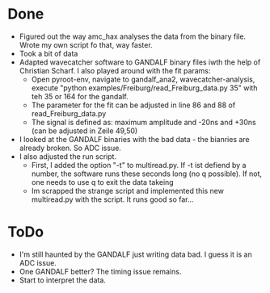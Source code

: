 # Done

- Figured out the way amc_hax analyses the data from the binary file. Wrote my own script fo that, way faster.
- Took a bit of data
- Adapted wavecatcher software to GANDALF binary files iwth the help of Christian Scharf. I also played around with the fit params:
	- Open pyroot-env, navigate to gandalf_ana2, wavecatcher-analysis, execute "python examples/Freiburg/read_Freiburg_data.py 35" with teh 35 or 164 for the gandalf.
	- The parameter for the fit can be adjusted in line 86 and 88 of read_Freiburg_data.py
	- The signal is defined as: maximum amplitude and -20ns and +30ns (can be adjusted in Zeile 49,50)
- I looked at the GANDALF binaries with the bad data - the bianries are already broken. So ADC issue.
- I also adjusted the run script.
	- First, I added the option "-t" to multiread.py. If -t ist defiend by a number, the software runs these seconds long (no q possible). If not, one needs to use q to exit the data takeing
	- Im scrapped the strange script and implemented this new multiread.py with the script. It runs good so far...


# ToDo

- I'm still haunted by  the GANDALF just writing data bad. I guess it is an ADC issue.
- One GANDALF better? The timing issue remains.
- Start to interpret the data.